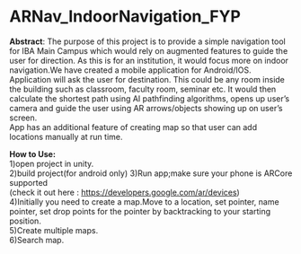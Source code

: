# ARNav_IndoorNavigation_FYP

**Abstract**:
The purpose of this project is to provide a simple navigation tool for IBA Main Campus which would rely on augmented features to guide the user for direction. As this is for an institution, it would focus more on indoor navigation.We have created a mobile application for Android/IOS. Application will ask the user for destination. This could be any room inside the building such as classroom, faculty room, seminar etc. It would then calculate the shortest path using AI pathfinding algorithms, opens up user’s camera and guide the user using AR arrows/objects showing up on user’s screen.   
App has an additional feature of creating map so that user can add locations manually at run time.

**How to Use:**  
1)open project in unity.  
2)build project(for android only)
3)Run app;make sure your phone is ARCore supported  
(check it out here : https://developers.google.com/ar/devices)  
4)Initially you need to create a map.Move to a location, set pointer, name pointer, set drop points for the pointer by backtracking to your starting position.  
5)Create multiple maps.  
6)Search map.
